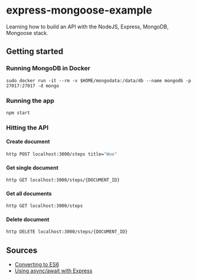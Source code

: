 # express-mongoose-example

Learning how to build an API with the NodeJS, Express, MongoDB, Mongoose stack.

## Getting started

### Running MongoDB in Docker

```
sudo docker run -it --rm -v $HOME/mongodata:/data/db --name mongodb -p 27017:27017 -d mongo
```

### Running the app
```
npm start
```

### Hitting the API
#### Create document
```bash
http POST localhost:3000/steps title="Woo"
```

#### Get single document
```bash
http GET localhost:3000/steps/{DOCUMENT_ID}
```

#### Get all documents
```bash
http GET localhost:3000/steps
```

#### Delete document
```bash
http DELETE localhost:3000/steps/{DOCUMENT_ID}
```

## Sources
- [Converting to ES6](https://www.freecodecamp.org/news/how-to-enable-es6-and-beyond-syntax-with-node-and-express-68d3e11fe1ab/)
- [Using async/await with Express](https://zellwk.com/blog/async-await-express/)